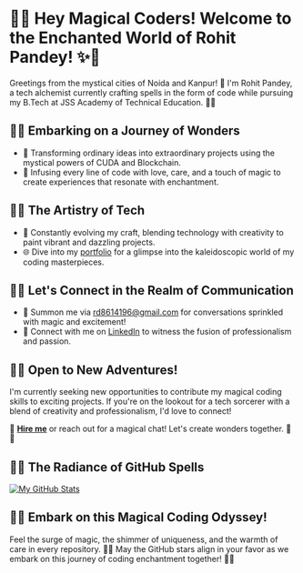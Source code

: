 # 🌟✨ Hey Magical Coders! Welcome to the Enchanted World of Rohit Pandey! ✨🚀

Greetings from the mystical cities of Noida and Kanpur! 🏰 I'm Rohit Pandey, a tech alchemist currently crafting spells in the form of code while pursuing my B.Tech at JSS Academy of Technical Education. 🧙‍♂️

## 🚀✨ Embarking on a Journey of Wonders

- 🌌 Transforming ordinary ideas into extraordinary projects using the mystical powers of CUDA and Blockchain.
- 💖 Infusing every line of code with love, care, and a touch of magic to create experiences that resonate with enchantment.

## 🌈✨ The Artistry of Tech

- 🎨 Constantly evolving my craft, blending technology with creativity to paint vibrant and dazzling projects.
- 🌐 Dive into my [portfolio](https://dev-portfolio-rohitpandey469-1.netlify.app) for a glimpse into the kaleidoscopic world of my coding masterpieces.

## 💬✨ Let's Connect in the Realm of Communication

- 💌 Summon me via rd8614196@gmail.com for conversations sprinkled with magic and excitement!
- 🔮 Connect with me on [LinkedIn](https://www.linkedin.com/in/rohit-pandey-2500b6215) to witness the fusion of professionalism and passion.

## 🚀🌟 Open to New Adventures!

I'm currently seeking new opportunities to contribute my magical coding skills to exciting projects. If you're on the lookout for a tech sorcerer with a blend of creativity and professionalism, I'd love to connect!

🌟 **[Hire me](mailto:rd8614196@gmail.com)** or reach out for a magical chat! Let's create wonders together. 🚀✨

## 🌟✨ The Radiance of GitHub Spells

[![My GitHub Stats](https://github-readme-stats.vercel.app/api?username=rohitPandey469&show_icons=true&theme=radical)](https://github.com/rohitPandey469)

## 🚀✨ Embark on this Magical Coding Odyssey!

Feel the surge of magic, the shimmer of uniqueness, and the warmth of care in every repository. 🚀✨ May the GitHub stars align in your favor as we embark on this journey of coding enchantment together! 🌟🔥
